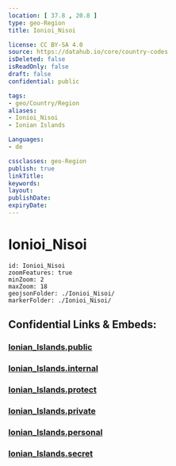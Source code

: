 ```yaml
---
location: [ 37.8 , 20.8 ] 
type: geo-Region
title: Ionioi_Nisoi

license: CC BY-SA 4.0
source: https://datahub.io/core/country-codes
isDeleted: false
isReadOnly: false
draft: false
confidential: public

tags:
- geo/Country/Region
aliases:
- Ionioi_Nisoi
- Ionian Islands

Languages:
- de

cssclasses: geo-Region
publish: true
linkTitle: 
keywords: 
layout: 
publishDate: 
expiryDate: 
---
```


# Ionioi_Nisoi

```leaflet
id: Ionioi_Nisoi
zoomFeatures: true 
minZoom: 2 
maxZoom: 18
geojsonFolder: ./Ionioi_Nisoi/
markerFolder: ./Ionioi_Nisoi/
```


## Confidential Links & Embeds: 

### [Ionian_Islands.public](/_public/\Earth\Continent\Europe\Europe~South\Greece\Regions-GreekIonian_Islands.public.md) 

### [Ionian_Islands.internal](/_internal/\Earth\Continent\Europe\Europe~South\Greece\Regions-GreekIonian_Islands.internal.md) 

### [Ionian_Islands.protect](/_protect/\Earth\Continent\Europe\Europe~South\Greece\Regions-GreekIonian_Islands.protect.md) 

### [Ionian_Islands.private](/_private/\Earth\Continent\Europe\Europe~South\Greece\Regions-GreekIonian_Islands.private.md) 

### [Ionian_Islands.personal](/_personal/\Earth\Continent\Europe\Europe~South\Greece\Regions-GreekIonian_Islands.personal.md) 

### [Ionian_Islands.secret](/_secret/\Earth\Continent\Europe\Europe~South\Greece\Regions-GreekIonian_Islands.secret.md)

